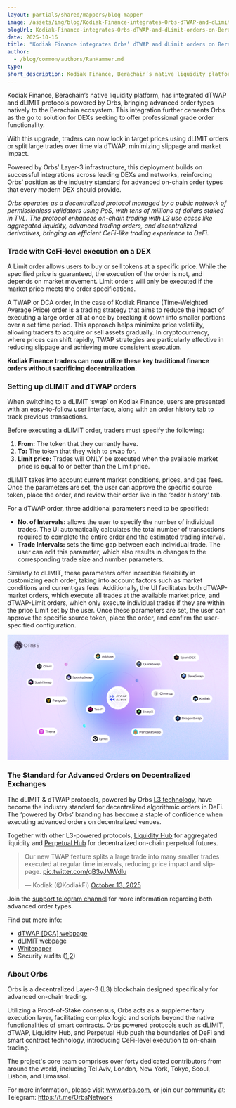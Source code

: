 ```yaml
---
layout: partials/shared/mappers/blog-mapper
image: /assets/img/blog/Kodiak-Finance-integrates-Orbs-dTWAP-and-dLimit-orders-on-Berachain/bg.png
blogUrl: Kodiak-Finance-integrates-Orbs-dTWAP-and-dLimit-orders-on-Berachain
date: 2025-10-16
title: "Kodiak Finance integrates Orbs’ dTWAP and dLimit orders on Berachain!"
author:
  - /blog/common/authors/RanHammer.md
type:
short_description: Kodiak Finance, Berachain’s native liquidity platform, has integrated dTWAP and dLIMIT protocols powered by Orbs, bringing advanced order types natively to the Berachain ecosystem.
---
```


Kodiak Finance, Berachain’s native liquidity platform, has integrated dTWAP and dLIMIT protocols powered by Orbs, bringing advanced order types natively to the Berachain ecosystem. This integration further cements Orbs as the go to solution for DEXs seeking to offer professional grade order functionality.

With this upgrade, traders can now lock in target prices using dLIMIT orders or split large trades over time via dTWAP, minimizing slippage and market impact.

Powered by Orbs’ Layer-3 infrastructure, this deployment builds on successful integrations across leading DEXs and networks, reinforcing Orbs’ position as the industry standard for advanced on-chain order types that every modern DEX should provide.

_Orbs operates as a decentralized protocol managed by a public network of permissionless validators using PoS, with tens of millions of dollars staked in TVL. The protocol enhances on-chain trading with L3 use cases like aggregated liquidity, advanced trading orders, and decentralized derivatives, bringing an efficient CeFi-like trading experience to DeFi._

### Trade with CeFi-level execution on a DEX

A Limit order allows users to buy or sell tokens at a specific price. While the specified price is guaranteed, the execution of the order is not, and depends on market movement. Limit orders will only be executed if the market price meets the order specifications.

A TWAP or DCA order, in the case of Kodiak Finance (Time-Weighted Average Price) order is a trading strategy that aims to reduce the impact of executing a large order all at once by breaking it down into smaller portions over a set time period. This approach helps minimize price volatility, allowing traders to acquire or sell assets gradually. In cryptocurrency, where prices can shift rapidly, TWAP strategies are particularly effective in reducing slippage and achieving more consistent execution.


**Kodiak Finance traders can now utilize these key traditional finance orders without sacrificing decentralization.** 


### Setting up dLIMIT and dTWAP orders


When switching to a dLIMIT ‘swap’ on Kodiak Finance, users are presented with an easy-to-follow user interface, along with an order history tab to track previous transactions. 

Before executing a dLIMIT order, traders must specify the following: 

1. **From:** The token that they currently have.
2. **To:** The token that they wish to swap for.
3. **Limit price:** Trades will ONLY be executed when the available market price is equal to or better than the Limit price.

dLIMIT takes into account current market conditions, prices, and gas fees. Once the parameters are set, the user can approve the specific source token, place the order, and review their order live in the ‘order history’ tab.

For a dTWAP order, three additional parameters need to be specified:

- **No. of Intervals:** allows the user to specify the number of individual trades. The UI automatically calculates the total number of transactions required to complete the entire order and the estimated trading interval.
- **Trade Intervals:** sets the time gap between each individual trade. The user can edit this parameter, which also results in changes to the corresponding trade size and number parameters.

Similarly to dLIMIT, these parameters offer incredible flexibility in customizing each order, taking into account factors such as market conditions and current gas fees. Additionally, the UI facilitates both dTWAP-market orders, which execute all trades at the available market price, and dTWAP-Limit orders, which only execute individual trades if they are within the price Limit set by the user. Once these parameters are set, the user can approve the specific source token, place the order, and confirm the user-specified configuration.

![ecosystem](/assets/img/blog/Kodiak-Finance-integrates-Orbs-dTWAP-and-dLimit-orders-on-Berachain/ecosystem.png)


### The Standard for Advanced Orders on Decentralized Exchanges

The dLIMIT & dTWAP protocols, powered by Orbs [L3 technology](https://www.orbs.com/overview/), have become the industry standard for decentralized algorithmic orders in DeFi. The ‘powered by Orbs’ branding has become a staple of confidence when executing advanced orders on decentralized venues.

Together with other L3-powered protocols, [Liquidity Hub](https://www.orbs.com/liquidity-hub/) for aggregated liquidity and [Perpetual Hub](https://www.orbs.com/perpetual-hub/) for decentralized on-chain perpetual futures.

<blockquote class="twitter-tweet" style="transform: none;" ><p lang="en" dir="ltr">Our new TWAP feature splits a large trade into many smaller trades executed at regular time intervals, reducing price impact and slippage. <a href="https://t.co/gB3yJMWdlu">pic.twitter.com/gB3yJMWdlu</a></p>&mdash; Kodiak (@KodiakFi) <a href="https://twitter.com/KodiakFi/status/1977748617915162995?ref_src=twsrc%5Etfw">October 13, 2025</a></blockquote> <script async src="https://platform.twitter.com/widgets.js" charset="utf-8"></script>

Join the [support telegram channel](https://t.me/dTWAPSupportGroup) for more information regarding both advanced order types.

Find out more info:

- [dTWAP \[DCA\] webpage](https://www.orbs.com/dtwap/)  
- [dLIMIT webpage](https://www.orbs.com/dlimit/)   
- [Whitepaper](https://www.orbs.com/white-papers/dTWAP/)  
- Security audits ([1](https://drive.google.com/file/d/1xUZN5RrNvszaPDJuJjfeG3ig14Vo2aaE/view),[2](https://drive.google.com/file/d/1ASt3_mWwtQ0IfKqBHebnj_KGJWntaNJs/view))

<div class='line-separator'> </div>

### About Orbs 

Orbs is a decentralized Layer-3 (L3) blockchain designed specifically for advanced on-chain trading. 

Utilizing a Proof-of-Stake consensus, Orbs acts as a supplementary execution layer, facilitating complex logic and scripts beyond the native functionalities of smart contracts. Orbs powered protocols such as dLIMIT, dTWAP, Liquidity Hub, and Perpetual Hub push the boundaries of DeFi and smart contract technology, introducing CeFi-level execution to on-chain trading. 


The project's core team comprises over forty dedicated contributors from around the world, including Tel Aviv, London, New York, Tokyo, Seoul, Lisbon, and Limassol.

For more information, please visit www.orbs.com, or join our community at: 
Telegram: https://t.me/OrbsNetwork 

